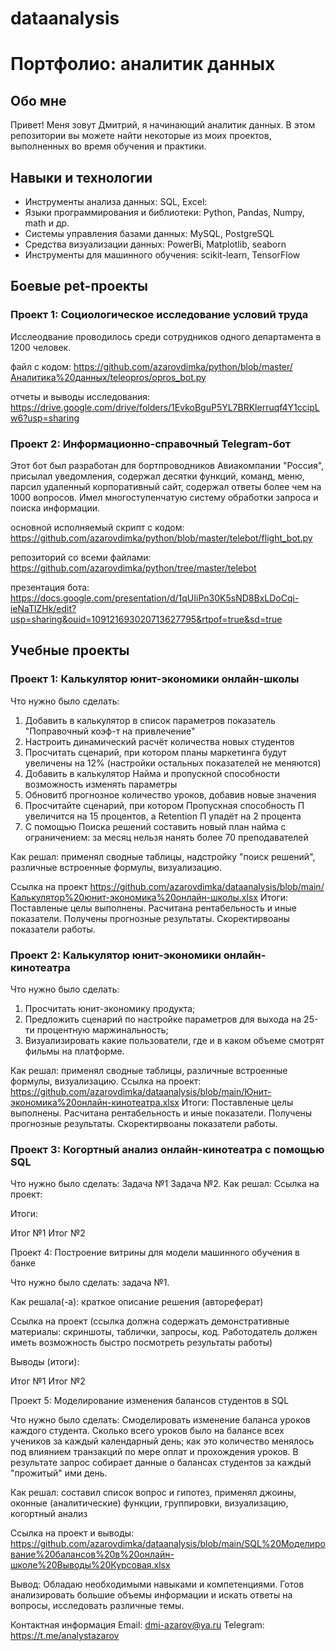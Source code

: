 # dataanalysis
# Портфолио: аналитик данных

## Обо мне
Привет! Меня зовут Дмитрий, я начинающий аналитик данных. В этом репозитории вы можете найти некоторые из моих проектов, выполненных во время обучения и практики.

## Навыки и технологии
* Инструменты анализа данных: SQL, Excel:
* Языки программирования и библиотеки: Python, Pandas, Numpy, math и др.
* Системы управления базами данных: MySQL, PostgreSQL
* Средства визуализации данных: PowerBi, Matplotlib, seaborn
* Инструменты для машинного обучения: scikit-learn, TensorFlow

## Боевые pet-проекты
### Проект 1: Социологическое исследование условий труда 
Исслеодвание проводилось среди сотрудников одного департамента в 1200 человек.

файл с кодом: https://github.com/azarovdimka/python/blob/master/Аналитика%20данных/teleopros/opros_bot.py

отчеты и выводы исследования: https://drive.google.com/drive/folders/1EvkoBguP5YL7BRKlerruqf4Y1ccipLw6?usp=sharing


### Проект 2: Информационно-справочный Telegram-бот
Этот бот был разработан для бортпроводников Авиакомпании "Россия", присылал уведомления, содержал десятки функций, команд, меню, парсил удаленный корпоративный сайт, содержал ответы более чем на 1000 вопросов. Имел многоступенчатую систему обработки запроса и поиска информации. 

основной исполняемый скрипт с кодом: https://github.com/azarovdimka/python/blob/master/telebot/flight_bot.py

репозиторий со всеми файлами: https://github.com/azarovdimka/python/tree/master/telebot

презентация бота: https://docs.google.com/presentation/d/1qUIiPn30K5sND8BxLDoCqi-ieNaTlZHk/edit?usp=sharing&ouid=109121693020713627795&rtpof=true&sd=true


## Учебные проекты 
### Проект 1: Калькулятор юнит-экономики онлайн-школы

Что нужно было сделать:
1) Добавить в калькулятор в список параметров показатель "Поправочный коэф-т на привлечение"
2) Настроить динамический расчёт количества новых студентов
3) Просчитать сценарий, при котором планы маркетинга будут увеличены на 12% (настройки остальных показателей не меняются)
4) Добавить в калькулятор Найма и пропускной способности возможность изменять параметры
5) Обновитб прогнозное количество уроков, добавив новые значения
6) Просчитайте сценарий, при котором Пропускная способность П увеличится на 15 процентов, а Retention П упадёт на 2 процента
7) С помощью Поиска решений составить новый план найма с ограничением: за месяц нельзя нанять более 70 преподавателей

Как решал: применял сводные таблицы, надстройку "поиск решений", различные встроенные формулы, визуализацию. 

Ссылка на проект https://github.com/azarovdimka/dataanalysis/blob/main/Калькулятор%20юнит-экономика%20онлайн-школы.xlsx
Итоги: Поставленые целы выполнены. Расчитана рентабельность и иные показатели. Получены прогнозные результаты. Скоректирвоаны показатели работы.


### Проект 2: Калькулятор юнит-экономики онлайн-кинотеатра

Что нужно было сделать:
1) Просчитать юнит-экономику продукта;
2) Предложить сценарий по настройке параметров для выхода на 25-ти процентную маржинальность; 
3) Визуализировать какие пользователи, где и в каком объеме смотрят фильмы на платформе.
   
Как решал: применял сводные таблицы, различные встроенные формулы, визуализацию. 
Ссылка на проект: https://github.com/azarovdimka/dataanalysis/blob/main/Юнит-экономика%20онлайн-кинотеатра.xlsx
Итоги: Поставленые целы выполнены. Расчитана рентабельность и иные показатели. Получены прогнозные результаты. Скоректирвоаны показатели работы.


### Проект 3: Когортный анализ онлайн-кинотеатра с помощью SQL

Что нужно было сделать:
Задача №1
Задача №2.
Как решал: 
Ссылка на проект:

Итоги:

Итог №1
Итог №2

Проект 4: Построение витрины для модели машинного обучения в банке

Что нужно было сделать: задача №1.

Как решала(-а): краткое описание решения (автореферат)

Ссылка на проект (ссылка должна содержать демонстративные материалы: скриншоты, таблички, запросы, код. Работодатель должен иметь возможность быстро посмотреть результаты работы)

Выводы (итоги):

Итог №1
Итог №2

Проект 5: Моделирование изменения балансов студентов в SQL

Что нужно было сделать:
Смоделировать изменение баланса уроков каждого студента. Сколько всего уроков было на балансе всех учеников за каждый календарный день;
как это количество менялось под влиянием транзакций по мере оплат и прохождения уроков.
В результате запрос собирает данные о балансах студентов за каждый "прожитый" ими день.

Как решал: составил список вопрос и гипотез, применял джоины, оконные (аналитические) функции, группировки, визуализацию, когортный анализ

Ссылка на проект и выводы: https://github.com/azarovdimka/dataanalysis/blob/main/SQL%20Моделирование%20балансов%20в%20онлайн-школе%20Выводы%20Курсовая.xlsx



Вывод:
Обладаю необходимыми навыками и компетенциями. Готов анализировать большие объемы информации и искать ответы на вопросы, исследовать различные темы.

Контактная информация
Email: dmi-azarov@ya.ru
Telegram: https://t.me/analystazarov
